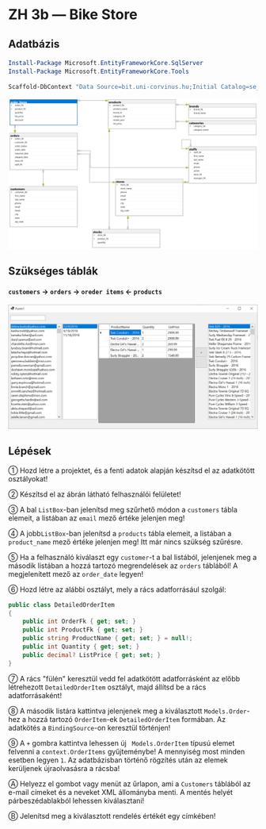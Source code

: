 # ZH 3b — Bike Store

## Adatbázis

```powershell
Install-Package Microsoft.EntityFrameworkCore.SqlServer
Install-Package Microsoft.EntityFrameworkCore.Tools
```

```powershell
Scaffold-DbContext "Data Source=bit.uni-corvinus.hu;Initial Catalog=se_bikestore;User ID=hallgato;Password=Password123;Encrypt=False;Trust Server Certificate=True" Microsoft.EntityFrameworkCore.SqlServer -OutputDir Models
```

![se_bikestore](se_bikestore.png)

## Szükséges táblák

#### `customers` &rarr; `orders` &rarr; `oreder items` &larr; `products`



![image-20221106233540140](minta_zh_bikestore_ui.png)

## Lépések

① Hozd létre a projektet, és a fenti adatok alapján készítsd el az adatkötött osztályokat!

② Készítsd el az ábrán látható felhasználói felületet!

③ A bal `ListBox`-ban jelenítsd meg szűrhető módon a `customers` tábla elemeit, a listában az `email` mező értéke jelenjen meg!

④ A jobb`ListBox`-ban jelenítsd a `products` tábla elemeit, a listában a `product_name` mező értéke jelenjen meg! Itt már nincs szükség szűrésre. 

⑤ Ha a felhasználó kiválaszt egy `customer`-t a bal listából, jelenjenek meg a második listában a hozzá tartozó megrendelések az `orders` táblából! A megjelenített mező az `order_date` legyen!

⑥ Hozd létre az alábbi osztályt, mely a rács adatforrásául szolgál:

``` csharp
public class DetailedOrderItem
{
    public int OrderFk { get; set; }
    public int ProductFk { get; set; }
    public string ProductName { get; set; } = null!;
    public int Quantity { get; set; }
    public decimal? ListPrice { get; set; }
}
```

⑦ A rács "fülén" keresztül vedd fel adatkötött adatforrásként az előbb létrehezott `DetailedOrderItem` osztályt, majd állítsd be a rács adatforrásaként!

⑧ A második listára kattintva jelenjenek meg a kiválasztott `Models.Order`-hez a hozzá tartozó `OrderItem`-ek `DetailedOrderItem`  formában. Az adatkötés a `BindingSource`-on keresztül történjen!

⑨  A `+` gombra kattintva lehessen új ` Models.OrderItem` típusú elemet felvenni a `context.OrderItems` gyűjteménybe! A mennyiség most minden esetben legyen `1`. Az adatbázisban történő rögzítés után az elemek kerüljenek újraolvasásra a rácsba!

Ⓐ Helyezz el gombot vagy menüt az űrlapon, ami a `Customers` táblából az e-mail címeket és a neveket XML állományba menti. A mentés helyét párbeszédablakból lehessen kiválasztani!

Ⓑ Jelenítsd meg a kiválasztott rendelés értékét egy címkében!









